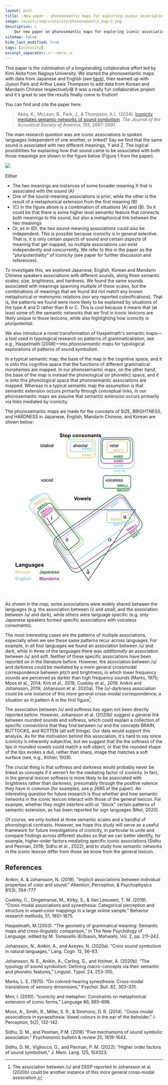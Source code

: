 ```yaml
---
layout: post
title: ✨New paper - phonosemantic maps for exploring iconic associations
image: /assets/img/iconicity/phonosemantic_map~2.png
description: > 
    Our new paper on phonosemantic maps for exploring iconic associations is out in the JASA special issue on Iconicity and Sound Symbolism 🎉  
sitemap: false
hide_last_modified: true
tags: [iconicity]
excerpt_separator: <!--more-->
---
```


This paper is the culmination of a longstanding collaborative effort led by Kimi Akita from Nagoya University. We started the phonosemantic maps with data from Japanese and English (see [here](https://drive.google.com/file/d/1NhMszLjBaVynXeFuwEa2xtCih-BUd1UP/view)), then teamed up with Jiyeon Park and Arthur Lewis Thompson to add data from Korean and Mandarin Chinese respectively😄 It was a really fun collaborative project and it's great to see the results finally come to fruition! <!--more-->

You can find and cite the paper here:

> Akita, K., McLean, B., Park, J., & Thompson, A.L. (2024). [Iconicity mediates semantic networks of sound symbolism](https://doi.org/10.1121/10.0025763). *The Journal of the Acoustical Society of America*, *155*, 2687–2697.

The main research question was are iconic associations in spoken languages independent of one another, or linked? Say we find that the same sound is associated with two different meanings, Y and Z. The logical possibilities for explaining how that sound came to be associated with both those meanings are shown in the figure below (Figure 1 from the paper). 

![](https://aipp.silverchair-cdn.com/aipp/content_public/journal/jasa/155/4/10.1121_10.0025763/1/2687_1_10.0025763.figures.online.f1.jpeg)

Either
 - The two meanings are instances of some broader meaning X that is associated with the sound (A)
 - One of the sound-meaning associations is prior, while the other is the result of a metaphorical extension from the first meaning (B)
- (C) in the figure above is a combination of situations (A) and (B). So it could be that there is some higher level semantic feature that connects both meanings to the sound, but also a metaphorical link between the two meanings
- Or, as in (D), the two sound-meaning associations could also be independent. This is possible because iconicity is in general selective. That is, it is only certain *aspects* of sound and certain *aspects* of meaning that get mapped, so multiple associations can exist independently and concurrently. We refer to this in the paper as the "pluripotentiality" of iconicity (see paper for further discussion and references).

To investigate this, we explored Japanese, English, Korean and Mandarin Chinese speakers associations with different sounds, along three semantic scales: size, brightness, and hardness. We found the same sounds associated with meanings spanning multiple of these scales, but the combinations of meanings that we found did not match any known metaphorical or metonymic relations (nor any reported colexifications). That is, the patterns we found were more likely to be explained by situations of the type A and D rather than B or C. This is cool because it means that (at least some of) the semantic networks that we find in iconic lexicons are likely unique to those lexicons, while also highlighting how iconicity is pluripotential. 

We also introduce a novel transformation of Haspelmath's semantic maps—a tool used in typological research on patterns of grammaticalistion, see e.g., Haspelmath (2008)—into *phonosemantic maps* for typological explorations of patterns of sound symbolism. 

In a typical semantic map, the base of the map is the cognitive space, and it is onto this cognitive space that the functions of different grammatical morphemes are mapped. In our phonosemantic maps, on the other hand, the base of the map is instead the phonological (or phonetic) space, and it is onto this phonological space that phonosemantic associations are mapped. Whereas in a typical semantic map the assumption is that semantic extension occurs primarily through conceptual links, in our phonosemantic maps we assume that semantic extension occurs primarily via links mediated by iconicity.

The phonosemantic maps we made for the concepts of SIZE, BRIGHTNESS, and HARDNESS in Japanese, English, Mandarin Chinese, and Korean are shown below:

![](/assets/img/iconicity/phonosemantic_map.png)
 
As shown in the map, some associations were widely shared between the languages (e.g. the association between /i/ and small, and the association between /u/ and dark), while others were language specific (e.g. only Japanese speakers formed specific associations with voiceless consonants). 

The most interesting cases are the patterns of multiple associations, especially when we see these same patterns recur across languages. For example, in all four languages we found an association between /u/ and dark, while in three of the languages there was *additionally* an association between /u/ and soft. Neither of these specific associations have been reported on in the literature before. However, the association between /u/ and darkness could be mediated by a more general crossmodal correspondence between pitch and brightness, in which lower frequency sounds are perceived as darker than high frequency sounds (Marks, 1975; Moos et al., 2014; Kim et al., 2018; Cuskley et al., 2019; Anikin and Johansson, 2019; Johansson et al. 2020a). The /u/-darkness association could be one instance of this more general cross-modal correspondence; a situation as in pattern A in the first figure[^1]. 

The association between /u/ and softness has again not been directly reported before. However, Johansson et al. (2020b) suggest a general link between rounded sounds and softness, which could explain a collection of specific connections that they find between /u/ and the concepts BRAIN, BUTTOCKS, and ROTTEN (all soft things). Our data would support this analysis. As for the motivation behind this association, it's hard to say since iconicity is inherently subjective, but we suggest that the the softness of the lips in rounded vowels could match a soft object, or that the rounded shape of the lips evokes a dull, rather than sharp, image that matches a soft surface (see, e.g., Köhler, 1929).

The crucial thing is that softness and darkness would probably never be linked as concepts if it weren't for the mediating factor of iconicity. In fact, in the general lexicon softness is more likely to be associated with brightness rather than darkness, presumably through the positive valence they have in common (for examples, see p.2695 of the paper). An interesting question for future research is thus whether and how semantic networks in the iconic lexicon interact with those of the general lexicon. For example, whether they might interfere with or "block" certain patterns of semantic extension, as has been reported for sign languages (Meir, 2020).

Of course, we only looked at three semantic scales and a handful of phonological contrasts. However, we hope this study will serve as a useful framework for future investigations of iconicity, in particular to unite and compare findings across different studies so that we can better identify, for example, higher-order factors mediating specific iconic associations (Sidhu and Pexman, 2018; Sidhu et al., 2022), and to study how semantic networks in the iconic lexicon differ from those we know from the general lexicon. 

[^1]: The association  between /u/ and DEEP reported in Johansson et al. (2020b) could be another instance of this more general cross-modal association.  

## References

Anikin, A. & Johansson, N. (2019). "Implicit associations between individual properties of color and sound." Attention, Perception, & Psychophysics 81(3), 764–777

Cuskley, C., Dingemanse, M., Kirby, S., & Van Leeuwen, T. M. (2019). "Cross-modal associations and synesthesia: Categorical perception and structure in vowel–color mappings in a large online sample." Behavior research methods, 51, 1651-1675.

Haspelmath, M.(2003). “The geometry of grammatical meaning: Semantic maps and cross-linguistic comparison,” in The New Psychology of Language, edited by M. Tomasello (Erlbaum, Mahwah), Vol. 2, pp. 211–242.

Johansson, N., Anikin, A., and Aseyev, N. (2020a). “Color sound symbolism in natural languages,” Lang. Cogn. 12, 56–83.

Johansson, N. E., Anikin, A., Carling, G., and Holmer, A. (2020b). “The typology of sound symbolism: Defining macro-concepts via their semantic and phonetic features,” Linguist. Typol. 24, 253–310.

Marks, L. E. (1975). “On colored-hearing synesthesia: Cross-modal translations of sensory dimensions,” Psychol. Bull. 82, 303–331.

Meir, I. (2010). “Iconicity and metaphor: Constraints on metaphorical extension of iconic forms,” Language 86, 865–896.

Moos, A., Smith, R., Miller, S. R., & Simmons, D. R. (2014). "Cross-modal associations in synaesthesia: Vowel colours in the ear of the beholder." i-Perception, 5(2), 132-142.

Sidhu, D. M., and Pexman, P.M. (2018) "Five mechanisms of sound symbolic association." Psychonomic bulletin & review 25, 1619-1643.

Sidhu, D. M., Vigliocco, G., and Pexman, P. M. (2022). “Higher order factors of sound symbolism,” J. Mem. Lang. 125, 104323.


